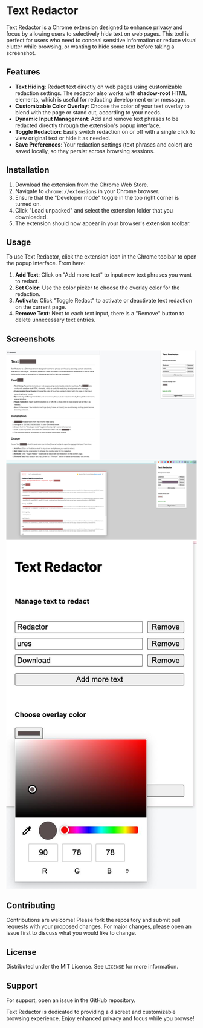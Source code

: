 # Text Redactor

Text Redactor is a Chrome extension designed to enhance privacy and focus by allowing users to selectively hide text on web pages. This tool is perfect for users who need to conceal sensitive information or reduce visual clutter while browsing, or wanting to hide some text before taking a screenshot.

## Features

- **Text Hiding**: Redact text directly on web pages using customizable redaction settings. The redactor also works with **shadow-root** HTML elements, which is useful for redacting development error message.
- **Customizable Color Overlay**: Choose the color of your text overlay to blend with the page or stand out, according to your needs.
- **Dynamic Input Management**: Add and remove text phrases to be redacted directly through the extension's popup interface.
- **Toggle Redaction**: Easily switch redaction on or off with a single click to view original text or hide it as needed.
- **Save Preferences**: Your redaction settings (text phrases and color) are saved locally, so they persist across browsing sessions.

## Installation

1. Download the extension from the Chrome Web Store.
2. Navigate to `chrome://extensions` in your Chrome browser.
3. Ensure that the "Developer mode" toggle in the top right corner is turned on.
4. Click "Load unpacked" and select the extension folder that you downloaded.
5. The extension should now appear in your browser's extension toolbar.

## Usage

To use Text Redactor, click the extension icon in the Chrome toolbar to open the popup interface. From here:

1. **Add Text**: Click on "Add more text" to input new text phrases you want to redact.
2. **Set Color**: Use the color picker to choose the overlay color for the redaction.
3. **Activate**: Click "Toggle Redact" to activate or deactivate text redaction on the current page.
4. **Remove Text**: Next to each text input, there is a "Remove" button to delete unnecessary text entries.

## Screenshots

![Redact text](./screenshots/redact-text.jpeg)
![Redact shadow root](./screenshots/redact-shadow-root.jpeg)
![Color picker option](./screenshots/color-picker.jpeg)

## Contributing

Contributions are welcome! Please fork the repository and submit pull requests with your proposed changes. For major changes, please open an issue first to discuss what you would like to change.

## License

Distributed under the MIT License. See `LICENSE` for more information.

## Support

For support, open an issue in the GitHub repository.

Text Redactor is dedicated to providing a discreet and customizable browsing experience. Enjoy enhanced privacy and focus while you browse!
